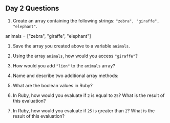## Day 2 Questions

1. Create an array containing the following strings: `"zebra", "giraffe", "elephant"`.

animals = ["zebra", "giraffe", "elephant"]

1. Save the array you created above to a variable `animals`.

1. Using the array `animals`, how would you access `"giraffe"`?

1. How would you add `"lion"` to the `animals` array?

1. Name and describe two additional array methods:

1. What are the boolean values in Ruby?

1. In Ruby, how would you evaluate if `2` is equal to `25`? What is the result of this evaluation?

1. In Ruby, how would you evaluate if `25` is greater than `2`? What is the result of this evaluation?
